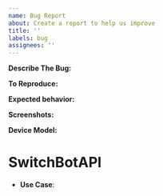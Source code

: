```yaml
---
name: Bug Report
about: Create a report to help us improve
title: ''
labels: bug
assignees: ''
---
```


<!-- You must use the issue template below when submitting a bug -->

**Describe The Bug:**

<!-- A clear and concise description of what the bug is. -->

**To Reproduce:**

<!-- Steps to reproduce the behavior. -->

**Expected behavior:**

<!-- A clear and concise description of what you expected to happen. -->

**Screenshots:**

<!-- If applicable, add screenshots to help explain your problem. -->

**Device Model:**

<!-- Provide your Device Model. -->

# **SwitchBotAPI**

- **Use Case**:

<!-- Click the "Preview" tab before you submit to ensure the formatting is correct. -->

